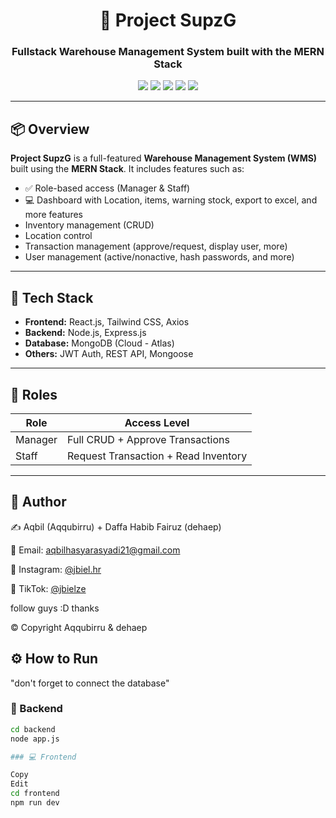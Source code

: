 <h1 align="center">🚀 Project SupzG</h1>
<h3 align="center">Fullstack Warehouse Management System built with the MERN Stack</h3>

<p align="center">
  <img src="https://img.shields.io/badge/Stack-MERN-green" />
  <img src="https://img.shields.io/badge/Status-Completed-brightgreen" />
  <img src="https://img.shields.io/badge/Backend-Express.js-blue" />
  <img src="https://img.shields.io/badge/Frontend-React.js-lightblue" />
  <img src="https://img.shields.io/badge/Database-MongoDB-green" />
</p>

----

## 📦 Overview

**Project SupzG** is a full-featured **Warehouse Management System (WMS)** built using the **MERN Stack**. It includes features such as:

- ✅ Role-based access (Manager & Staff)
- 💻 Dashboard with Location, items, warning stock, export to excel, and more features
- Inventory management (CRUD)
- Location control
- Transaction management (approve/request, display user, more)
- User management (active/nonactive, hash passwords, and more)

---

## 🧠 Tech Stack

- **Frontend:** React.js, Tailwind CSS, Axios
- **Backend:** Node.js, Express.js
- **Database:** MongoDB (Cloud - Atlas)
- **Others:** JWT Auth, REST API, Mongoose

---

## 🔐 Roles

| Role     | Access Level                                |
|----------|---------------------------------------------|
| Manager  | Full CRUD + Approve Transactions            |
| Staff    | Request Transaction + Read Inventory        |

---

## 💬 Author

✍️ Aqbil (Aqqubirru) + Daffa Habib Fairuz (dehaep)

📧 Email: aqbilhasyarasyadi21@gmail.com

📱 Instagram: <a href="https://instagram.com/jbiel.hr" target="_blank">@jbiel.hr</a>

🎵 TikTok: <a href="https://www.tiktok.com/@balbelbillll" target="_blank">@jbielze</a>

follow guys :D thanks

 © Copyright Aqqubirru & dehaep

## ⚙️ How to Run
 "don't forget to connect the database"
### 🔧 Backend

```bash
cd backend
node app.js

### 💻 Frontend

Copy
Edit
cd frontend
npm run dev








